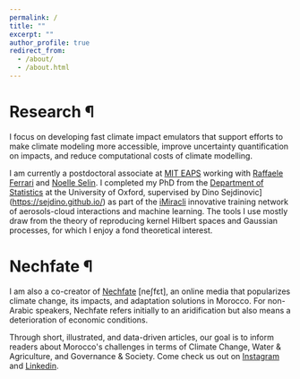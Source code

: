```yaml
---
permalink: /
title: ""
excerpt: ""
author_profile: true
redirect_from:
  - /about/
  - /about.html
---
```


# Research ¶

I focus on developing fast climate impact emulators that support efforts to make climate modeling more accessible, improve uncertainty quantification on impacts, and reduce computational costs of climate modelling.

I am currently a postdoctoral associate at [MIT EAPS](https://eaps.mit.edu/) working with [Raffaele Ferrari](http://ferrari.mit.edu/) and [Noelle Selin](https://www.selingroup.org/noelle-eckley-selin). I completed my PhD from the [Department of Statistics](https://www.stats.ox.ac.uk/) at the University of Oxford, supervised by Dino Sejdinovic](https://sejdino.github.io/) as part of the [iMiracli](https://imiracli.web.ox.ac.uk/) innovative training network of aerosols-cloud interactions and machine learning. The tools I use mostly draw from the theory of reproducing kernel Hilbert spaces and Gaussian processes, for which I enjoy a fond theoretical interest.




# Nechfate ¶

I am also a co-creator of [Nechfate](https://nechfate.ma/) [neʃfɛt], an online media that popularizes climate change, its impacts, and adaptation solutions in Morocco. For non-Arabic speakers, Nechfate refers initially to an aridification but also means a deterioration of economic conditions.


Through short, illustrated, and data-driven articles, our goal is to inform readers about Morocco's challenges in terms of Climate Change, Water & Agriculture, and Governance & Societ️y. Come check us out on [Instagram](https://www.instagram.com/nechfate/) and [Linkedin](https://www.linkedin.com/company/91686859/).
